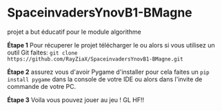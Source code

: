 # SpaceinvadersYnovB1-BMagne
projet a but éducatif pour le module algorithme

**Étape 1**
Pour récuperer le projet télécharger le ou alors si vous utilisez un outil Git faites: ``git clone https://github.com/RayZiaX/SpaceinvadersYnovB1-BMagne.git``

**Étape 2**
assurez vous d'avoir Pygame d'installer pour cela faites un ``pip install pygame`` dans la console de votre IDE ou alors dans l'invite de commande de votre PC.

**Étape 3**
Voila vous pouvez jouer au jeu !
GL HF!!
